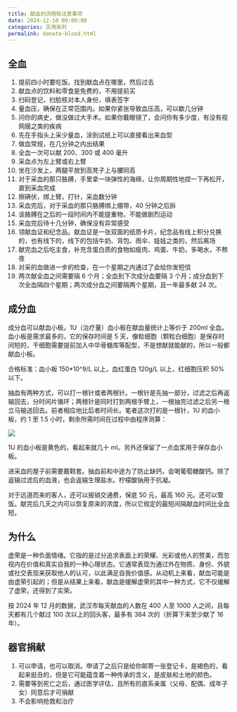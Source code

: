 ```yaml
---
title: 献血的流程和注意事项
date: 2024-12-10 00:00:00
categories: 实用系列
permalink: donate-blood.html
---
```


## 全血

1. 提前四小时要吃饭。找到献血点在哪里，然后过去
2. 献血点的饮料和零食是免费的，不用提前买
3. 扫码登记，扫脸核对本人身份，填表签字
4. 量血压，确保在正常范围内。如果你紧张导致血压高，可以歇几分钟
5. 问你的病史，做没做过大手术。如果你戴眼镜了，会问你有多少度，有没有视网膜之类的疾病
6. 先在手指头上采少量血，涂到试纸上可以直接看出来血型
7. 做血常规，在几分钟之内出结果
8. 全血一次可以献 200、300 或 400 毫升
9. 采血点为左上臂或右上臂
10. 坐在沙发上，两腿平放到高凳子上与腰同高
11. 对于采血的那只胳膊，手里拿一块弹性的海绵，让你周期性地捏一下再松开，直到采血完成
12. 擦碘伏，绑上臂，打针，采血数分钟
13. 采血完后，对于采血的那只胳膊绑上绷带，40 分钟之后拆
14. 该胳膊在之后的一段时间内不能提重物，不能做剧烈运动
15. 采血完后待十几分钟，确保没有异常感受
16. 领献血证和纪念品。献血证是一张双面的纸质卡片，纪念品有线上积分兑换的，也有线下的，线下的包括牛奶、背包、雨伞、娃娃之类的，然后离场
17. 献完血之后吃主食，补充含蛋白质的食物如瘦肉、鸡蛋、牛奶，多喝水，不熬夜
18. 对采的血做进一步的检查，在一个星期之内通过了会给你发短信
19. 两次献全血之间需要隔 6 个月；全血到下次成分血要隔 3 个月；成分血到下次全血隔四个星期；两次成分血之间要隔两个星期，且一年最多献 24 次。

## 成分血

成分血可以献血小板。1U（治疗量）血小板在献血量统计上等价于 200ml 全血。血小板是需求最多的，它的保存时间是 5 天，像粒细胞（颗粒白细胞）是保存时间短的，干细胞需要提前加入中华骨髓库等配型，不是想献就能献的，所以一般都献血小板。

合格标准：血小板 150\*10^9/L 以上，血红蛋白 120g/L 以上，红细胞压积 50% 以下。

抽血有两种方式，可以打一根针或者两根针。一根针是先抽一部分，过滤之后再返输回去，分时间片循环；两根针是同时打到两根手臂上，一根抽完过滤之后另一根立马输送回去。前者相应地比后者时间长。笔者这次打的是一根针，1U 的血小板，约 1 至 1.5 小时，剩余所需时间在过程中由程序测算：

<img src="/blog/images/platelet-collection.webp">

1U 的血小板是黄色的，看起来就几十 ml。另外还保留了一点血浆用于保存血小板。

进采血的屋子前需要戴鞋套。抽血前和中途为了防止缺钙，会喝葡萄糖酸钙。除了返输过滤后的血液，也会返输生理盐水。柠檬酸钠用于抗凝。

对于远道而来的客人，还可以报销交通费，保底 50 元，最高 160 元。还可以管饭。献完后几天之内可以恢复原来的浓度，所以它规定的最短间隔献血时间比全血短。

## 为什么

虚荣是一种负面情绪。它指的是过分追求表面上的荣耀、光彩或他人的赞美，而忽视内在价值和真实自我的一种心理状态。它通常表现为通过外在物质、身份、外貌或社交表现来获取他人的认可，以此满足自我价值感。从动机上来看，献血可能是由虚荣引起的；但是从结果上来看，献血是缓解虚荣的其中一种方式，它不仅缓解了虚荣，还得到了实荣。

按 2024 年 12 月的数据，武汉市每天献血的人数在 400 人至 1000 人之间，且每天都有几个献过 100 次以上的回头客，最多有 384 次的（折算下来至少献了 16 年）。

## 器官捐献

1. 可以申请，也可以取消。申请了之后只是给你邮寄一张登记卡，是褐色的，看起来挺丑的，但是它可能蕴含着一种传承的含义，是皮肤和土地的颜色。
2. 需要等到死亡之后，通过医学评估，且所有的直系亲属（父母、配偶、成年子女）同意后才可捐献
3. 不会影响抢救和治疗
